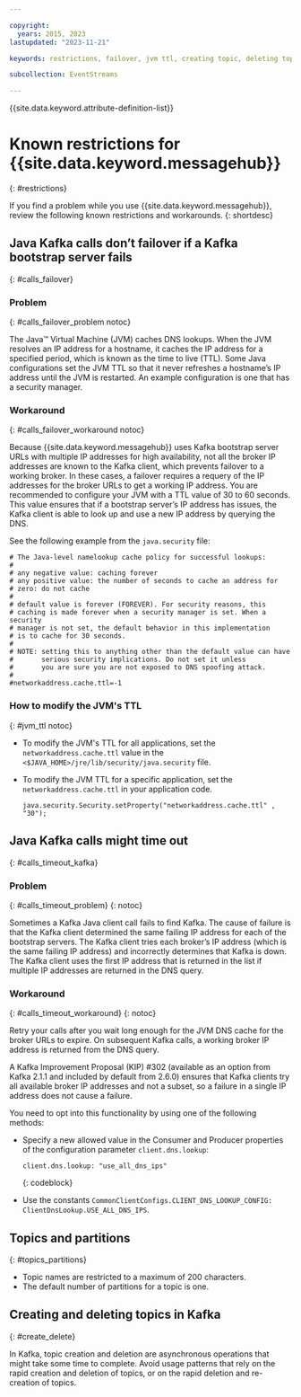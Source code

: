 ```yaml
---

copyright:
  years: 2015, 2023
lastupdated: "2023-11-21"

keywords: restrictions, failover, jvm ttl, creating topic, deleting topic

subcollection: EventStreams

---
```


{{site.data.keyword.attribute-definition-list}}

# Known restrictions for {{site.data.keyword.messagehub}}
{: #restrictions}

If you find a problem while you use {{site.data.keyword.messagehub}}, review the following known restrictions and workarounds. 
{: shortdesc}

## Java Kafka calls don’t failover if a Kafka bootstrap server fails
{: #calls_failover}

### Problem
{: #calls_failover_problem notoc}

The Java™ Virtual Machine (JVM) caches DNS lookups. When the JVM resolves an IP address for a hostname, it caches the IP address for a specified period, which is known as the time to live (TTL). Some Java configurations set the JVM TTL so that it never refreshes a hostname’s IP address until the JVM is restarted. An example configuration is one that has a security manager.

### Workaround
{: #calls_failover_workaround notoc}

Because {{site.data.keyword.messagehub}} uses Kafka bootstrap server URLs with multiple IP addresses for high availability, not all the broker IP addresses are known to the Kafka client, which prevents failover to a working broker. In these cases, a failover requires a requery of the IP addresses for the broker URLs to get a working IP address. You are recommended to configure your JVM with a TTL value of 30 to 60 seconds. This value ensures that if a bootstrap server’s IP address has issues, the Kafka client is able to look up and use a new IP address by querying the DNS.

See the following example from the `java.security` file: 

```text
# The Java-level namelookup cache policy for successful lookups:
#
# any negative value: caching forever
# any positive value: the number of seconds to cache an address for
# zero: do not cache
#
# default value is forever (FOREVER). For security reasons, this
# caching is made forever when a security manager is set. When a security
# manager is not set, the default behavior in this implementation
# is to cache for 30 seconds.
#
# NOTE: setting this to anything other than the default value can have
#       serious security implications. Do not set it unless
#       you are sure you are not exposed to DNS spoofing attack.
#
#networkaddress.cache.ttl=-1
```

### How to modify the JVM's TTL
{: #jvm_ttl notoc}

- To modify the JVM's TTL for all applications, set the `networkaddress.cache.ttl` value in the `<$JAVA_HOME>/jre/lib/security/java.security` file.
- To modify the JVM TTL for a specific application, set the `networkaddress.cache.ttl` in your application code.

   ```text
   java.security.Security.setProperty("networkaddress.cache.ttl" , "30");
   ```

## Java Kafka calls might time out
{: #calls_timeout_kafka}

### Problem
{: #calls_timeout_problem}
{: notoc}

Sometimes a Kafka Java client call fails to find Kafka. The cause of failure is that the Kafka client determined the same failing IP address for each of the bootstrap servers. The Kafka client tries each broker’s IP address (which is the same failing IP address) and incorrectly determines that Kafka is down. The Kafka client uses the first IP address that is returned in the list if multiple IP addresses are returned in the DNS query.

### Workaround
{: #calls_timeout_workaround}
{: notoc}

Retry your calls after you wait long enough for the JVM DNS cache for the broker URLs to expire. On subsequent Kafka calls, a working broker IP address is returned from the DNS query. 

A Kafka Improvement Proposal (KIP) #302 (available as an option from Kafka 2.1.1 and included by default from 2.6.0) ensures that Kafka clients try all available broker IP addresses 
and not a subset, so a failure in a single IP address does not cause a failure. 

You need to opt into this functionality by using one of the following methods:

- Specify a new allowed value in the Consumer and Producer properties of the configuration parameter `client.dns.lookup`:

    ```text
    client.dns.lookup: "use_all_dns_ips" 
    ```
    {: codeblock}

- Use the constants `CommonClientConfigs.CLIENT_DNS_LOOKUP_CONFIG: ClientDnsLookup.USE_ALL_DNS_IPS`.

## Topics and partitions
{: #topics_partitions}

- Topic names are restricted to a maximum of 200 characters.
- The default number of partitions for a topic is one.

## Creating and deleting topics in Kafka
{: #create_delete}

In Kafka, topic creation and deletion are asynchronous operations
that might take some time to complete. Avoid usage patterns that rely on the rapid creation and deletion
of topics, or on the rapid deletion and re-creation of topics.

